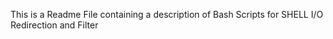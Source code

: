This is a Readme File containing a description of Bash Scripts for SHELL I/O Redirection and Filter 
